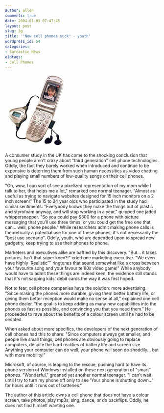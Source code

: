 ```yaml
---
author: allen
comments: true
date: 2004-01-03 07:47:45
layout: post
slug: 3g
title: '"New cell phones suck" - youth'
wordpress_id: 54
categories:
- Sarcastic News
oldtags:
- Cell Phones
---
```


![3g cell phone](/images/old/3g.jpg)


A consumer study in the UK has come to the shocking conclusion that young people aren't
crazy about "third generation" cell phone technologies. Oddly, the fact they barely worked when introduced and continue to be expensive is deterring them from such human necessities as video chatting and playing small numbers of low-quality songs on their cell phones.





"Oh, wow, I can sort of see a pixelized representation of my mom while I talk to her, that helps me a lot," remarked one normal teenager. "Almost as useful as trying to navigate websites designed for 15 inch monitors on a 2 inch screen!" The 15 to 24 year olds who participated in the study had similar sentiments. "Everybody knows they make the things out of plastic and styrofoam anyway, and will stop working in a year," quipped one jaded whippersnapper. "So you could pay $300 for a phone with picture messaging that you'll use three times, or you could get the free one that can... well, phone people." While researchers admit making phone calls is theoretically a potential use for one of these phones, it's not necessarily the "best use scenario". Oddly, youth, who are depended upon to spread new gadgetry, keep trying to use their phones to phone.





Marketers and executives alike are baffled by this discovery. "But... it takes pictures. Isn't that super keen?!" cried one marketing executive. "We even have highly 'Realistic™' ringtones that sound somewhat like a cross between your favourite song and your favourite 80s video game!" While anybody would have to admit these things are indeed keen, the evidence still stands that it's not sapping kids' debit cards the way it was first hoped.





Not to fear, cell phone companies have the solution: more advertising. "Since making the phones
more durable, giving them better battery life, or giving them better reception would make no sense at all," explained one cell phone dealer, "the goal is to keep adding as many new capabilities into the phones as fast as possible, and convincing you that you need them." He proceeded to rave about the benefits of a colour screen until he had to be sedated.



 

When asked about more specifics, the developers of the next generation of cell phones had this to share: "Since computers always get smaller, and people like small things, cell phones are obviously going to replace computers, despite the hard realities of battery life and screen size. Anything your computer can do well, your phone will soon do shoddily... but with more mobility!" 





Microsoft, of course, is leaping to the rescue, pushing hard to have its phone version of Windows installed on these next generation of "smart" phones. "Wonderful," groaned yet another normal teenager. "I can't wait until I try to turn my phone off only to see 'Your phone is shutting down...' for hours until it runs out of batteries."





The author of this article owns a cell phone that does not have a colour screen, take photos, play mp3s, sing, dance, or do backflips. Oddly, he does not find himself wanting one.
